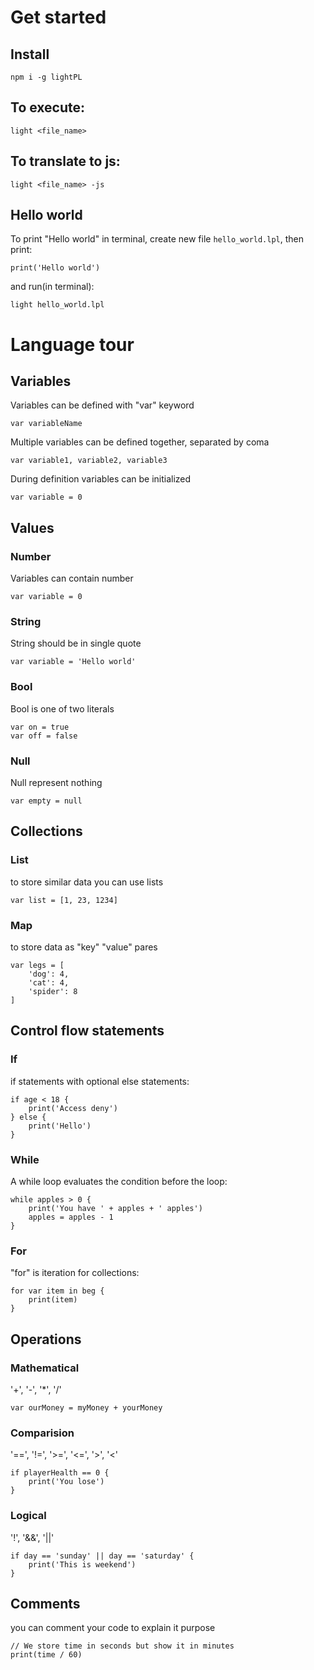 # Get started

## Install
`npm i -g lightPL`

## To execute:
```shell script
light <file_name>
```

## To translate to js:
```shell script
light <file_name> -js
```

## Hello world
To print "Hello world" in terminal, create new file `hello_world.lpl`, then print:
```
print('Hello world')
```
and run(in terminal):
```shell script
light hello_world.lpl
```

# Language tour

## Variables
Variables can be defined with "var" keyword
```
var variableName
```

Multiple variables can be defined together, separated by coma
```
var variable1, variable2, variable3
```

During definition variables can be initialized
```
var variable = 0
``` 

## Values
### Number
Variables can contain number
```
var variable = 0
``` 

### String
String should be in single quote
```
var variable = 'Hello world'
``` 

### Bool
Bool is one of two literals 
```
var on = true
var off = false
``` 

### Null
Null represent nothing 
```
var empty = null
``` 

## Collections
### List
to store similar data you can use lists
```
var list = [1, 23, 1234]
``` 
### Map
to store data as "key" "value" pares
```
var legs = [
    'dog': 4,
    'cat': 4,
    'spider': 8
]
```

## Control flow statements
### If
if statements with optional else statements:
```
if age < 18 {
    print('Access deny')
} else {
    print('Hello')
}
``` 

### While
A while loop evaluates the condition before the loop:
```
while apples > 0 {
    print('You have ' + apples + ' apples')
    apples = apples - 1
}
```

### For
"for" is iteration for collections:
```
for var item in beg {
    print(item)
}
```

## Operations
### Mathematical
'+', '-', '*', '/'
```
var ourMoney = myMoney + yourMoney
```

### Comparision
'==', '!=', '>=', '<=', '>', '<'
```
if playerHealth == 0 {
    print('You lose')
}
```

### Logical
'!', '&&', '||'
```
if day == 'sunday' || day == 'saturday' {
    print('This is weekend')
}
```

## Comments
you can comment your code to explain it purpose
```
// We store time in seconds but show it in minutes
print(time / 60)
```